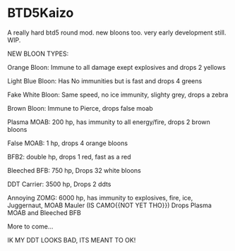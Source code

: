 # BTD5Kaizo
A really hard btd5 round mod. new bloons too. very early development still. WIP. 


NEW BLOON TYPES:

Orange Bloon: Immune to all damage exept explosives and drops 2 yellows

Light Blue Bloon: Has No immunities but is fast and drops 4 greens

Fake White Bloon: Same speed, no ice immunity, slighty grey, drops a zebra

Brown Bloon: Immune to Pierce, drops false moab

Plasma MOAB: 200 hp, has immunity to all energy/fire, drops 2 brown bloons

False MOAB: 1 hp, drops 4 orange bloons

BFB2: double hp, drops 1 red, fast as a red

Bleeched BFB: 750 hp, Drops 32 white bloons

DDT Carrier: 3500 hp, Drops 2 ddts

Annoying ZOMG: 6000 hp, has immunity to explosives, fire, ice, Juggernaut, MOAB Mauler (IS CAMO{{NOT YET THO}}) Drops Plasma MOAB and Bleeched BFB

More to come...

IK MY DDT LOOKS BAD, ITS MEANT TO OK!
